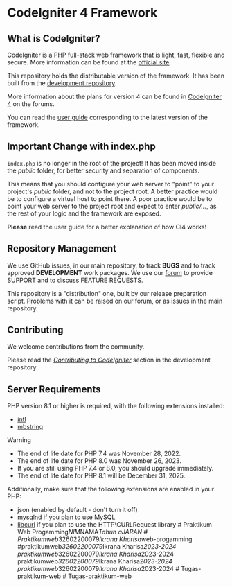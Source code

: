 # CodeIgniter 4 Framework

## What is CodeIgniter?

CodeIgniter is a PHP full-stack web framework that is light, fast, flexible and secure.
More information can be found at the [official site](https://codeigniter.com).

This repository holds the distributable version of the framework.
It has been built from the
[development repository](https://github.com/codeigniter4/CodeIgniter4).

More information about the plans for version 4 can be found in [CodeIgniter 4](https://forum.codeigniter.com/forumdisplay.php?fid=28) on the forums.

You can read the [user guide](https://codeigniter.com/user_guide/)
corresponding to the latest version of the framework.

## Important Change with index.php

`index.php` is no longer in the root of the project! It has been moved inside the *public* folder,
for better security and separation of components.

This means that you should configure your web server to "point" to your project's *public* folder, and
not to the project root. A better practice would be to configure a virtual host to point there. A poor practice would be to point your web server to the project root and expect to enter *public/...*, as the rest of your logic and the
framework are exposed.

**Please** read the user guide for a better explanation of how CI4 works!

## Repository Management

We use GitHub issues, in our main repository, to track **BUGS** and to track approved **DEVELOPMENT** work packages.
We use our [forum](http://forum.codeigniter.com) to provide SUPPORT and to discuss
FEATURE REQUESTS.

This repository is a "distribution" one, built by our release preparation script.
Problems with it can be raised on our forum, or as issues in the main repository.

## Contributing

We welcome contributions from the community.

Please read the [*Contributing to CodeIgniter*](https://github.com/codeigniter4/CodeIgniter4/blob/develop/CONTRIBUTING.md) section in the development repository.

## Server Requirements

PHP version 8.1 or higher is required, with the following extensions installed:

- [intl](http://php.net/manual/en/intl.requirements.php)
- [mbstring](http://php.net/manual/en/mbstring.installation.php)

> [!WARNING]
> - The end of life date for PHP 7.4 was November 28, 2022.
> - The end of life date for PHP 8.0 was November 26, 2023.
> - If you are still using PHP 7.4 or 8.0, you should upgrade immediately.
> - The end of life date for PHP 8.1 will be December 31, 2025.

Additionally, make sure that the following extensions are enabled in your PHP:

- json (enabled by default - don't turn it off)
- [mysqlnd](http://php.net/manual/en/mysqlnd.install.php) if you plan to use MySQL
- [libcurl](http://php.net/manual/en/curl.requirements.php) if you plan to use the HTTP\CURLRequest library
#   P r a k t i k u m   W e b   P r o g a m m i n g _ N I M _ N A M A _ T a h u n   a J A R A N  
 #   P r a k t i k u m w e b _ 3 2 6 0 2 2 0 0 0 7 9 _ I k r a n a   K h a r i s a _ w e b - p r o g a m m i n g  
 # p r a k t i k u m w e b _ 3 2 6 0 2 2 0 0 0 7 9 _ I k r a n a   K h a r i s a _ 2 0 2 3 - 2 0 2 4  
 p r a k t i k u m w e b _ 3 2 6 0 2 2 0 0 0 7 9 _ I k r a n a   K h a r i s a _ 2 0 2 3 - 2 0 2 4  
 p r a k t i k u m w e b _ 3 2 6 0 2 2 0 0 0 7 9 _ I k r a n a   K h a r i s a _ 2 0 2 3 - 2 0 2 4  
 p r a k t i k u m w e b _ 3 2 6 0 2 2 0 0 0 7 9 _ I k r a n a   K h a r i s a _ 2 0 2 3 - 2 0 2 4  
 #   T u g a s - p r a k t i k u m - w e b  
 #   T u g a s - p r a k t i k u m - w e b  
 